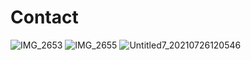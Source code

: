 # Contact

![IMG_2653](https://user-images.githubusercontent.com/85713169/127528940-c1f19463-bd21-4572-afef-b79e6892b3d1.png)
![IMG_2655](https://user-images.githubusercontent.com/85713169/127529017-5147b492-77c0-4853-8e63-c1a53a79f6c9.png)
![Untitled7_20210726120546](https://user-images.githubusercontent.com/85713169/127529021-fa8042ff-5409-48a5-8b20-0c1ca126c9a8.png)
